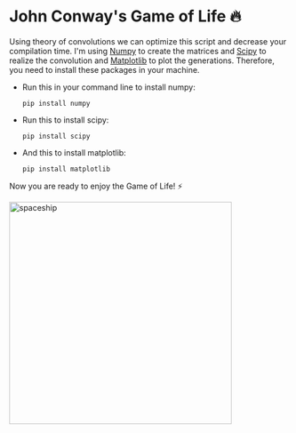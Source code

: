 
# John Conway's Game of Life :fire:

Using theory of convolutions we can optimize this script and decrease your compilation time. I'm using [Numpy](https://numpy.org/) to create the matrices and [Scipy](https://www.scipy.org/) to realize the convolution and [Matplotlib](https://matplotlib.org
) to plot the generations. Therefore, you need to install these packages in your machine.

- Run this in your command line to install numpy:

    ``` pip install numpy ```

- Run this to install scipy:

    ``` pip install scipy ```

- And this to install matplotlib:
  
  ```pip install matplotlib ```

Now you are ready to enjoy the Game of Life! :zap: 

<img src="myGif.gif" alt="spaceship" style="width:400px;"/>